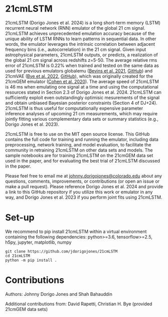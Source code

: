 # 21cmLSTM

21cmLSTM (Dorigo Jones et al. 2024) is a long short-term memory (LSTM) recurrent neural network (RNN) emulator of the global 21 cm signal. 21cmLSTM achieves unprecedented emulation accuracy because of the unique ability of LSTM RNNs to learn patterns in sequential data. In other words, the emulator leverages the intrinsic correlation between adjacent frequency bins (i.e., autocorrelation) in the 21 cm signal. Given input astrophysical parameters, 21cmLSTM outputs, or predicts, a realization of the global 21 cm signal across redshifts z=5-50. The average relative rms error of 21cmLSTM is 0.22% when trained and tested on the same data as used for previous emulators globalemu ([Bevins et al. 2021](https://ui.adsabs.harvard.edu/abs/2021MNRAS.508.2923B/abstract), [GitHub](https://github.com/htjb/globalemu)) and 21cmVAE ([Bye et al. 2022](https://ui.adsabs.harvard.edu/abs/2022ApJ...930...79B/abstract), [GitHub](https://github.com/christianhbye/21cmVAE)), which was originally created for the 21cmGEM emulator ([Cohen et al. 2020](https://ui.adsabs.harvard.edu/abs/2020MNRAS.495.4845C/abstract)). The average speed of 21cmLSTM is 46 ms when emulating one signal at a time and using the computational resources stated in Section 2.3 of Dorigo Jones et al. 2024. 21cmLSTM can sufficiently exploit even outstandingly optimisic mesurements of the signal and obtain unbiased Bayesian posterior constraints (Section 4 of DJ+24). 21cmLSTM is thus useful for computationally expensive parameter inference analyses of upcoming 21 cm measurements, which may require jointly fitting various complementary data sets or summary statistics (e.g., Dorigo Jones et al. 2023).

21cmLSTM is free to use on the MIT open source license. This GitHub contains the full code for training and running the emulator, including data preprocessing, network training, and model evaluation, to facilitate the community in retraining 21cmLSTM on other data sets and models. The sample notebooks are for training 21cmLSTM on the 21cmGEM data set used in the paper, and for evaluating the best trial of 21cmLSTM discussed in the paper.

Please feel free to email me at johnny.dorigojones@colorado.edu about any questions, comments, improvements, or contributions (or open an issue or make a pull request). Please reference Dorigo Jones et al. 2024 and provide a link to this GitHub repository if you utilize this work or emulator in any way, and Dorigo Jones et al. 2023 if you perform joint fits using 21cmLSTM.

# Set-up
We recommend to pip install 21cmLSTM within a virtual environment containing the following dependencies: python>=3.6, tensorflow>=2.5, h5py, jupyter, matplotlib, numpy

```
git clone https://github.com/jdorigojones/21cmLSTM
cd 21cmLSTM
python -m pip install .
```

# Contributions
Authors: Johnny Dorigo Jones and Shah Bahauddin

Additional contributions from: David Rapetti, Christian H. Bye (provided 21cmGEM data sets)
